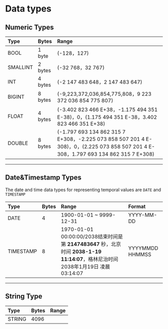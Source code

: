 # Data types

## Numeric Types

| Type     | Bytes   | Range                                                        |
| :------- | :------ | :----------------------------------------------------------- |
| BOOL     | 1 byte  | (-128，127)                                                  |
| SMALLINT | 2 bytes | (-32 768，32 767)                                            |
| INT      | 4 bytes | (-2 147 483 648，2 147 483 647)                              |
| BIGINT   | 8 bytes | (-9,223,372,036,854,775,808，9 223 372 036 854 775 807)      |
| FLOAT    | 4 bytes | (-3.402 823 466 E+38，-1.175 494 351 E-38)，0，(1.175 494 351 E-38，3.402 823 466 351 E+38) |
| DOUBLE   | 8 bytes | (-1.797 693 134 862 315 7 E+308，-2.225 073 858 507 201 4 E-308)，0，(2.225 073 858 507 201 4 E-308，1.797 693 134 862 315 7 E+308) |

------

## Date&Timestamp Types

The date and time data types for representing temporal values are `DATE` and `TIMESTAMP`

| Type      | Bytes | Range                                                        | Format          |
| :-------- | :---- | :----------------------------------------------------------- | :-------------- |
| DATE      | 4     | 1900-01-01 ~ 9999-12-31                                      | YYYY-MM-DD      |
| TIMESTAMP | 8     | 1970-01-01 00:00:00/2038结束时间是第 **2147483647** 秒，北京时间 **2038-1-19 11:14:07**，格林尼治时间 2038年1月19日 凌晨 03:14:07 | YYYYMMDD HHMMSS |

------

## String Type

| Type   | Bytes | Range |
| :----- | :---- | :---- |
| STRING | 4096  |       |


